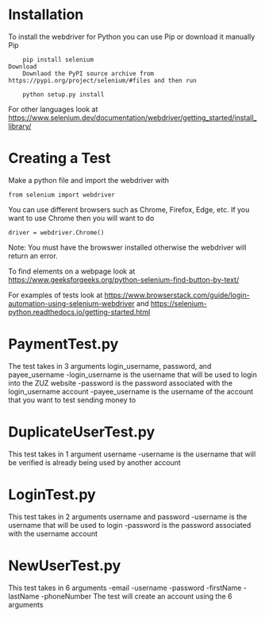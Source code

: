 # Installation
To install the webdriver for Python you can use Pip or download it manually
    Pip

        pip install selenium
    Download
        Downlaod the PyPI source archive from https://pypi.org/project/selenium/#files and then run
        
        python setup.py install
    
For other languages look at https://www.selenium.dev/documentation/webdriver/getting_started/install_library/

# Creating a Test
Make a python file and import the webdriver with 
    
    from selenium import webdriver

You can use different browsers such as Chrome, Firefox, Edge, etc. If you want to use Chrome then you will want to do

    driver = webdriver.Chrome()
Note: You must have the browswer installed otherwise the webdriver will return an error.

To find elements on a webpage look at https://www.geeksforgeeks.org/python-selenium-find-button-by-text/

For examples of tests look at
https://www.browserstack.com/guide/login-automation-using-selenium-webdriver and
https://selenium-python.readthedocs.io/getting-started.html

# PaymentTest.py
The test takes in 3 arguments login_username, password, and payee_username
-login_username is the username that will be used to login into the ZUZ website
-password is the password associated with the login_username account
-payee_username is the username of the account that you want to test sending money to

# DuplicateUserTest.py 
This test takes in 1 argument username
-username is the username that will be verified is already being used by another account


# LoginTest.py
This test takes in 2 arguments username and password
-username is the username that will be used to login
-password is the password associated with the username account

# NewUserTest.py
This test takes in 6 arguments
-email
-username
-password
-firstName
-lastName
-phoneNumber
The test will create an account using the 6 arguments